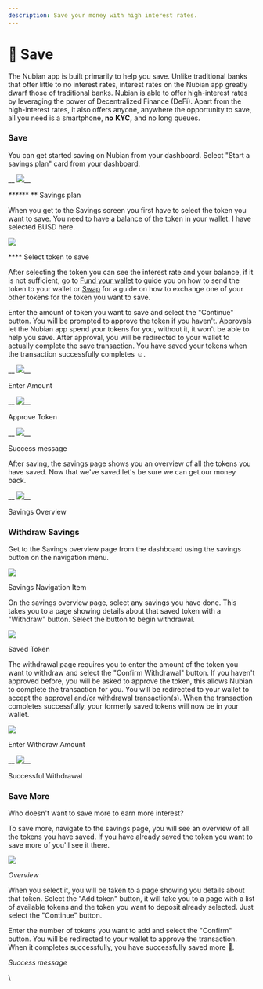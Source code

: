 ```yaml
---
description: Save your money with high interest rates.
---
```


# 🐷 Save

The Nubian app is built primarily to help you save. Unlike traditional banks that offer little to no interest rates, interest rates on the Nubian app greatly dwarf those of traditional banks. Nubian is able to offer high-interest rates by leveraging the power of Decentralized Finance (DeFi). Apart from the high-interest rates, it also offers anyone, anywhere the opportunity to save, all you need is a smartphone, **no** **KYC,** and no long queues.

### Save

You can get started saving on Nubian from your dashboard. Select "Start a savings plan" card from your dashboard.

&#x20;                                             __                                              ![](../.gitbook/assets/dashboard\_save.jpg)__

&#x20;                                                           _****_**                                                                                **                    Savings plan

When you get to the Savings screen you first have to select the token you want to save. You need to have a balance of the token in your wallet. I have selected BUSD here.

&#x20;                                             ![](../.gitbook/assets/savings\_select.jpg)

&#x20;                                                                           ****                                                                            Select token to save

After selecting the token you can see the interest rate and your balance,  if it is not sufficient, go to [Fund your wallet](fund-your-wallet.md) to guide you on how to send the token to your wallet or [Swap](swap-your-tokens.md) for a guide on how to exchange one of your other tokens for the token you want to save.

&#x20;Enter the amount of token you want to save and select the "Continue" button. You will be prompted to approve the token if you haven't. Approvals let the Nubian app spend your tokens for you, without it, it won't be able to help you save. After approval, you will be redirected to your wallet to actually complete the save transaction. You have saved your tokens when the transaction successfully completes :relaxed:.

&#x20;                                                   __                                                    ![](../.gitbook/assets/input\_savings.jpg)__

&#x20;                                                                           Enter Amount

&#x20;                                                     __                                                      ![](../.gitbook/assets/approve\_savings.jpg)__

&#x20;                                                                         Approve Token

&#x20;                                                     __                                                      ![](<../.gitbook/assets/savings\_confirmation (1).jpg>)__

&#x20;                                                                         Success message

After saving, the savings page shows you an overview of all the tokens you have saved. Now that we've saved let's be sure we can get our money back.

&#x20;                                                    __                                                     ![](../.gitbook/assets/savings\_overview.jpg)__

&#x20;                                                                        Savings Overview

### Withdraw Savings

Get to the Savings overview page from the dashboard using the savings button on the navigation menu.

&#x20;                                              ![](../.gitbook/assets/dashboard\_savings.jpg)

&#x20;                                                            Savings Navigation Item

On the savings overview page, select any savings you have done. This takes you to a page showing details about that saved token with a "Withdraw" button. Select the button to begin withdrawal.

&#x20;                                            ![](<../.gitbook/assets/saved\_token (1).jpg>)

&#x20;                                                                   Saved Token&#x20;

The withdrawal page requires you to enter the amount of the token you want to withdraw and select the "Confirm Withdrawal" button. If you haven't approved before, you will be asked to approve the token, this allows Nubian to complete the transaction for you. You will be redirected to your wallet to accept the approval and/or withdrawal transaction(s). When the transaction completes successfully, your formerly saved tokens will now be in your wallet.

&#x20;                                               ![](../.gitbook/assets/withdraw\_saved.jpg)

&#x20;                                                             Enter Withdraw Amount

&#x20;                                                  __                                                   ![](../.gitbook/assets/withdraw\_complete.jpg)__

&#x20;                                                                Successful Withdrawal

### Save More

Who doesn't want to save more to earn more interest?&#x20;

To save more, navigate to the savings page, you will see an overview of all the tokens you have saved. If you have already saved the token you want to save more of you'll see it there.

&#x20;![](../.gitbook/assets/add\_savings.jpg)

_Overview_

When you select it, you will be taken to a page showing you details about that token. Select the "Add token" button, it will take you to a page with a list of available tokens and the token you want to deposit already selected. Just select the "Continue" button.



Enter the number of tokens you want to add and select the "Confirm" button. You will be redirected to your wallet to approve the transaction. When it completes successfully, you have successfully saved more :tada:.

_Success message_











\
